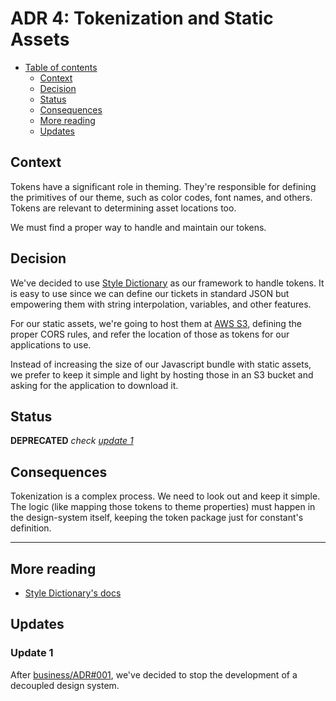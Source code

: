 # ADR 4: Tokenization and Static Assets

* [Table of contents](#)
  * [Context](#context)
  * [Decision](#decision)
  * [Status](#status)
  * [Consequences](#consequences)
  * [More reading](#more-reading)
  * [Updates](#updates)

## Context

Tokens have a significant role in theming. They're responsible for defining the primitives of our theme, such as color codes, font names, and others. Tokens are relevant to determining asset locations too.

We must find a proper way to handle and maintain our tokens.

## Decision

We've decided to use [Style Dictionary](https://amzn.github.io/style-dictionary/#/) as our framework to handle tokens. It is easy to use since we can define our tickets in standard JSON but empowering them with string interpolation, variables, and other features.

For our static assets, we're going to host them at [AWS S3](https://aws.amazon.com/s3/), defining the proper CORS rules, and refer the location of those as tokens for our applications to use.

Instead of increasing the size of our Javascript bundle with static assets, we prefer to keep it simple and light by hosting those in an S3 bucket and asking for the application to download it.

## Status

**DEPRECATED** _check [update 1](#update-1)_

## Consequences

Tokenization is a complex process. We need to look out and keep it simple. The logic (like mapping those tokens to theme properties) must happen in the design-system itself, keeping the token package just for constant's definition.

---

## More reading

* [Style Dictionary's docs](https://amzn.github.io/style-dictionary/#/)

## Updates

### Update 1

After [business/ADR#001](https://github.com/budproj/architecture-decision-log/blob/main/records/business/001-reducing-initial-technical-complexity.md), we've decided to stop the development of a decoupled design system.
